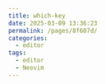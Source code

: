 ```yaml
---
title: which-key
date: 2025-03-09 13:36:23
permalink: /pages/8f607d/
categories: 
  - editor
tags: 
  - editor
  - Neovim
---
```

